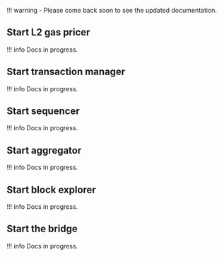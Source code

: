 <!--
---
comments: true
---
-->

!!! warning
    - Please come back soon to see the updated documentation.

## Start L2 gas pricer

!!! info
    Docs in progress.

## Start transaction manager

!!! info
    Docs in progress.

## Start sequencer

!!! info
    Docs in progress.

## Start aggregator

!!! info
    Docs in progress.

## Start block explorer

!!! info
    Docs in progress.

## Start the bridge

!!! info
    Docs in progress.